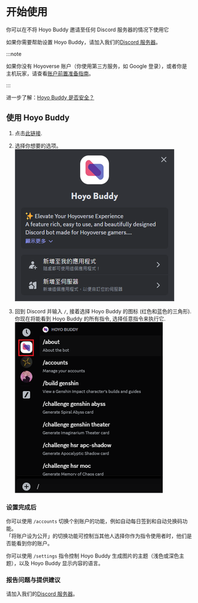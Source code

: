 # 开始使用

你可以在不将 Hoyo Buddy 邀请至任何 Discord 服务器的情况下使用它

如果你需要帮助设置 Hoyo Buddy，请加入我们的[Discord 服务器](https://link.seria.moe/hb-dc)。

:::note

如果你没有 Hoyoverse 账户（你使用第三方服务，如 Google 登录），或者你是主机玩家，请查看[账户前置准备指南](./Before-Start.md)。

:::

进一步了解：[Hoyo Buddy 是否安全？](./Account-Security.md)

## 使用 Hoyo Buddy

1. 点击[此链接](https://discord.com/oauth2/authorize?client_id=1000045812522430626).

2. 选择你想要的选项。  
![image](../../../../src/assets/images/HB_Add-app_zh_Hant.png)

3. 回到 Discord 并输入 `/`, 接着选择 Hoyo Buddy 的图标 (红色和蓝色的三角形). 你现在将能看到 Hoyo Buddy 的所有指令, 选择任意指令来执行它.  
![image](../../../../src/assets/images/392196104-6960be6c-8b51-49fd-93ae-bad4dad6822b.png)

### 设置完成后

你可以使用 `/accounts` 切换个别账户的功能，例如自动每日签到和自动兑换码功能。  
「将账户设为公开」的切换功能可控制当其他人选择你作为指令使用者时，他们是否能看到你的账户。

你可以使用 `/settings` 指令控制 Hoyo Buddy 生成图片的主题（浅色或深色主题），以及 Hoyo Buddy 显示内容的语言。

### 报告问题与提供建议

请加入我们的[Discord 服务器](https://link.seria.moe/hb-dc)。
